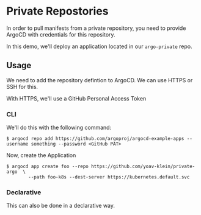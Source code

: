 # Private Repostories

In order to pull manifests from a private repository, you need to provide ArgoCD
with credentials for this repository.

In this demo, we'll deploy an application located in our `argo-private` repo.

## Usage

We need to add the repository defintion to ArgoCD.
We can use HTTPS or SSH for this.

With HTTPS, we'll use a GitHub Personal Access Token

### CLI
We'll do this with the following command:


```
$ argocd repo add https://github.com/argoproj/argocd-example-apps --username something --password <GitHub PAT>
```
Now, create the Application 
```
$ argocd app create foo --repo https://github.com/yoav-klein/private-argo  \
        --path foo-k8s --dest-server https://kubernetes.default.svc
```

### Declarative
This can also be done in a declarative way.
